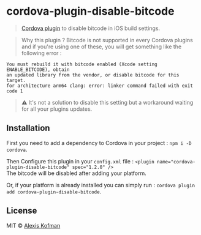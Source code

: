 # cordova-plugin-disable-bitcode

> [Cordova plugin](https://www.npmjs.com/package/cordova-plugin-disable-bitcode) to disable bitcode in iOS build settings.

> Why this plugin ?
Bitcode is not supported in every Cordova plugins and if you're using one of these, you will get something like the following error :
```
You must rebuild it with bitcode enabled (Xcode setting ENABLE_BITCODE), obtain
an updated library from the vendor, or disable bitcode for this target.
for architecture arm64 clang: error: linker command failed with exit code 1
```

> :warning: It's not a solution to disable this setting but a workaround waiting for all your plugins updates.

## Installation
First you need to add a dependency to Cordova in your project : `npm i -D cordova`.
  
Then Configure this plugin in your `config.xml` file : `<plugin name="cordova-plugin-disable-bitcode" spec="1.2.0" />`
<br/>The bitcode will be disabled after adding your platform.

Or, if your platform is already installed you can simply run : `cordova plugin add cordova-plugin-disable-bitcode`.

## License

MIT © [Alexis Kofman](http://twitter.com/alexiskofman)
